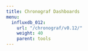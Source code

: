 ```yaml
---
title: Chronograf Dashboards
menu:
  influxdb_012:
    url: "/chronograf/v0.12/"
    weight: 40
    parent: tools
---
```

